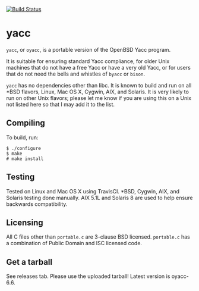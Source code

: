 [![Build Status](https://travis-ci.org/ibara/yacc.svg?branch=master)](https://travis-ci.org/ibara/yacc)

yacc
====
`yacc`, or `oyacc`, is a portable version of the OpenBSD Yacc program.

It is suitable for ensuring standard Yacc compliance, for older Unix machines
that do not have a free Yacc or have a very old Yacc, or for users that do not
need the bells and whistles of `byacc` or `bison`.

`yacc` has no dependencies other than libc. It is known to build and run on all
*BSD flavors, Linux, Mac OS X, Cygwin, AIX, and Solaris. It is very likely to
run on other Unix flavors; please let me know if you are using this on a Unix
not listed here so that I may add it to the list.

Compiling
---------
To build, run:
```
$ ./configure
$ make
# make install
```

Testing
-------
Tested on Linux and Mac OS X using TravisCI. *BSD, Cygwin, AIX, and Solaris
testing done manually. AIX 5.1L and Solaris 8 are used to help ensure backwards
compatibility.

Licensing
---------
All C files other than `portable.c` are 3-clause BSD licensed.
`portable.c` has a combination of Public Domain and ISC licensed code.

Get a tarball
-------------
See releases tab. Please use the uploaded tarball!
Latest version is oyacc-6.6.
